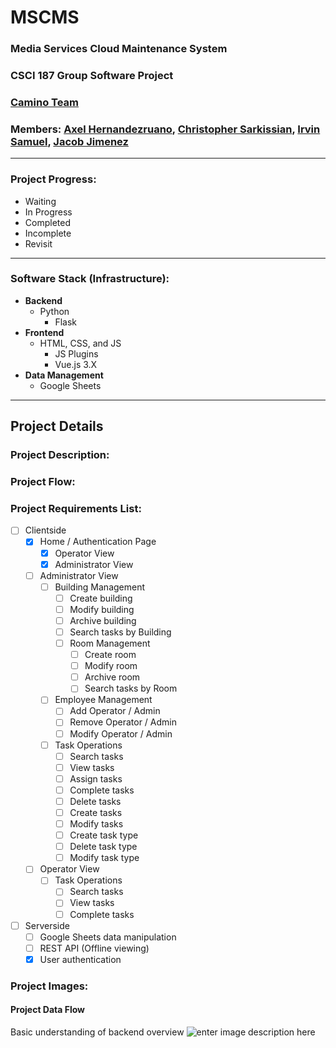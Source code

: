 

# MSCMS
### Media Services Cloud Maintenance System
### CSCI 187 Group Software Project
### [Camino Team](https://camino.instructure.com/groups/66146)
### Members: [Axel Hernandezruano](https://camino.instructure.com/courses/72541/users/42159), [Christopher Sarkissian](https://camino.instructure.com/courses/72541/users/42292), [Irvin Samuel](https://camino.instructure.com/courses/72541/users/42245), [Jacob Jimenez](https://camino.instructure.com/courses/72541/users/42631)
-----
### Project Progress: 

 - Waiting
 - In Progress
 - Completed
 - Incomplete
 - Revisit

-----

###  Software Stack (Infrastructure):


* **Backend**
	* Python
		* Flask
* **Frontend**
	* HTML, CSS, and JS
		* JS Plugins
		* Vue.js 3.X
* **Data Management**
	* Google Sheets

-----
## Project Details

###  Project Description:

###  Project Flow:

###  Project Requirements List:
 * [ ] Clientside
	 * [X] Home / Authentication Page
	 	 * [X] Operator View
	 	 * [X] Administrator View
	 * [ ] Administrator View
		 * [ ] Building Management
			 * [ ] Create building
			 * [ ] Modify building
			 * [ ] Archive building
			 * [ ] Search tasks by Building
			 * [ ] Room Management
				 * [ ] Create room
				 * [ ] Modify room
				 * [ ] Archive room
				 * [ ] Search tasks by Room
		 * [ ] Employee Management
			 * [ ] Add Operator / Admin
			 * [ ] Remove Operator / Admin
			 * [ ] Modify Operator / Admin
		 * [ ] Task Operations
			 * [ ] Search tasks
			 * [ ] View tasks
			 * [ ] Assign tasks
			 * [ ] Complete tasks
			 * [ ] Delete tasks
			 * [ ] Create tasks
			 * [ ] Modify tasks
			 * [ ] Create task type
			 * [ ] Delete task type
			 * [ ] Modify task type
	 * [ ] Operator View
		 * [ ] Task Operations
			 * [ ] Search tasks
			 * [ ] View tasks
			 * [ ] Complete tasks
* [ ] Serverside
	* [ ] Google Sheets data manipulation
	* [ ] REST API (Offline viewing)
	* [X] User authentication

### Project Images:
#### Project Data Flow
Basic understanding of backend overview
![enter image description here](https://i.imgur.com/PDx7fCu.png)

